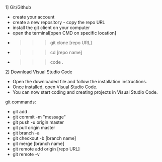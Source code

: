 1] Git/Github

- create your account
- create a new repository - copy the repo URL
- install the git client on your computer
- open the terminal[open CMD on specific location]
- >>> git clone [repo URL]
- >>> cd [repo name]
- >>> code .

2]  Download Visual Studio Code
- Open the downloaded file and follow the installation instructions.
- Once installed, open Visual Studio Code.
- You can now start coding and creating projects in Visual Studio Code.


git commands:
- git add .
- git commit -m "message"
- git push -u origin master
- git pull origin master
- git branch -a
- git checkout -b [branch name]
- git merge [branch name]
- git remote add origin [repo URL]
- git remote -v
